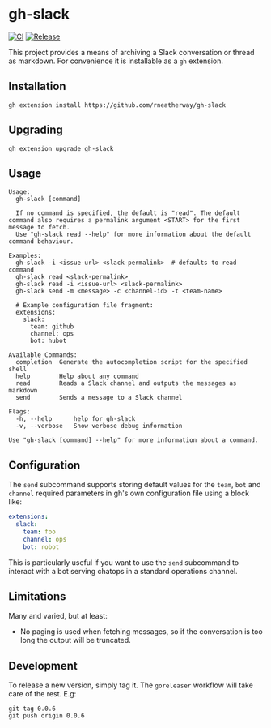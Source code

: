 # gh-slack

[![CI](https://github.com/rneatherway/gh-slack/actions/workflows/ci.yml/badge.svg)](https://github.com/rneatherway/gh-slack/actions/workflows/ci.yml) [![Release](https://github.com/rneatherway/gh-slack/actions/workflows/release.yml/badge.svg)](https://github.com/rneatherway/gh-slack/actions/workflows/release.yml)

This project provides a means of archiving a Slack conversation or thread as markdown. For convenience it is installable as a `gh` extension.

## Installation

    gh extension install https://github.com/rneatherway/gh-slack

## Upgrading

    gh extension upgrade gh-slack

## Usage

    Usage:
      gh-slack [command]

      If no command is specified, the default is "read". The default command also requires a permalink argument <START> for the first message to fetch.
      Use "gh-slack read --help" for more information about the default command behaviour.

    Examples:
      gh-slack -i <issue-url> <slack-permalink>  # defaults to read command
      gh-slack read <slack-permalink>
      gh-slack read -i <issue-url> <slack-permalink>
      gh-slack send -m <message> -c <channel-id> -t <team-name>

      # Example configuration file fragment:
      extensions:
        slack:
          team: github
          channel: ops
          bot: hubot

    Available Commands:
      completion  Generate the autocompletion script for the specified shell
      help        Help about any command
      read        Reads a Slack channel and outputs the messages as markdown
      send        Sends a message to a Slack channel

    Flags:
      -h, --help      help for gh-slack
      -v, --verbose   Show verbose debug information

    Use "gh-slack [command] --help" for more information about a command.

## Configuration

The `send` subcommand supports storing default values for the `team`, `bot` and
`channel` required parameters in gh's own configuration file using a block like:

```yaml
extensions:
  slack:
    team: foo
    channel: ops
    bot: robot
```

This is particularly useful if you want to use the `send` subcommand to interact
with a bot serving chatops in a standard operations channel.

## Limitations

Many and varied, but at least:

* No paging is used when fetching messages, so if the conversation is too long the output will be truncated.

## Development

To release a new version, simply tag it. The `goreleaser` workflow will take care of the rest. E.g:

    git tag 0.0.6
    git push origin 0.0.6
